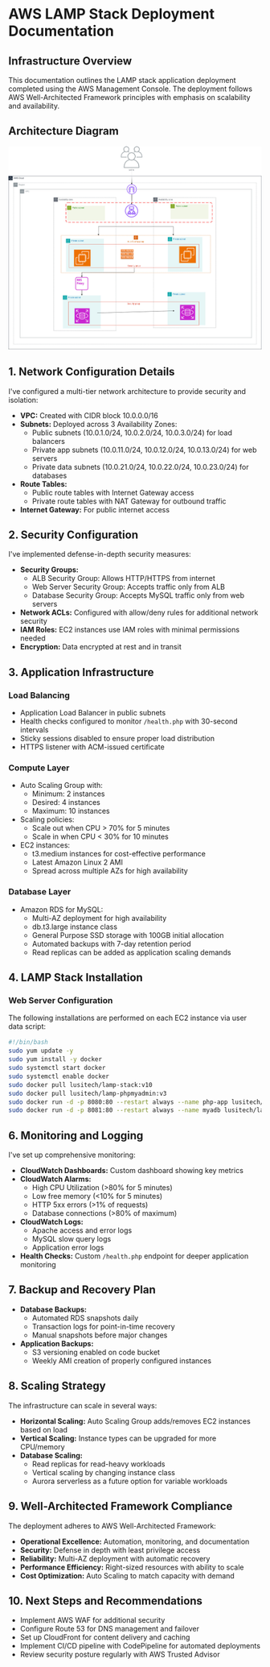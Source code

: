 # AWS LAMP Stack Deployment Documentation

## Infrastructure Overview

This documentation outlines the LAMP stack application deployment completed using the AWS Management Console. The deployment follows AWS Well-Architected Framework principles with emphasis on scalability and availability.

## Architecture Diagram

![MAGE](./images/architecture.jpeg)

## 1. Network Configuration Details

I've configured a multi-tier network architecture to provide security and isolation:

- **VPC:** Created with CIDR block 10.0.0.0/16
- **Subnets:** Deployed across 3 Availability Zones:
  - Public subnets (10.0.1.0/24, 10.0.2.0/24, 10.0.3.0/24) for load balancers
  - Private app subnets (10.0.11.0/24, 10.0.12.0/24, 10.0.13.0/24) for web servers
  - Private data subnets (10.0.21.0/24, 10.0.22.0/24, 10.0.23.0/24) for databases
- **Route Tables:**
  - Public route tables with Internet Gateway access
  - Private route tables with NAT Gateway for outbound traffic
- **Internet Gateway:** For public internet access

## 2. Security Configuration

I've implemented defense-in-depth security measures:

- **Security Groups:**
  - ALB Security Group: Allows HTTP/HTTPS from internet
  - Web Server Security Group: Accepts traffic only from ALB
  - Database Security Group: Accepts MySQL traffic only from web servers
- **Network ACLs:** Configured with allow/deny rules for additional network security
- **IAM Roles:** EC2 instances use IAM roles with minimal permissions needed
- **Encryption:** Data encrypted at rest and in transit

## 3. Application Infrastructure

### Load Balancing

- Application Load Balancer in public subnets
- Health checks configured to monitor `/health.php` with 30-second intervals
- Sticky sessions disabled to ensure proper load distribution
- HTTPS listener with ACM-issued certificate

### Compute Layer

- Auto Scaling Group with:
  - Minimum: 2 instances
  - Desired: 4 instances
  - Maximum: 10 instances
- Scaling policies:
  - Scale out when CPU > 70% for 5 minutes
  - Scale in when CPU < 30% for 10 minutes
- EC2 instances:
  - t3.medium instances for cost-effective performance
  - Latest Amazon Linux 2 AMI
  - Spread across multiple AZs for high availability

### Database Layer

- Amazon RDS for MySQL:
  - Multi-AZ deployment for high availability
  - db.t3.large instance class
  - General Purpose SSD storage with 100GB initial allocation
  - Automated backups with 7-day retention period
  - Read replicas can be added as application scaling demands

## 4. LAMP Stack Installation

### Web Server Configuration

The following installations are performed on each EC2 instance via user data script:

```bash
#!/bin/bash
sudo yum update -y
sudo yum install -y docker
sudo systemctl start docker
sudo systemctl enable docker
sudo docker pull lusitech/lamp-stack:v10
sudo docker pull lusitech/lamp-phpmyadmin:v3
sudo docker run -d -p 8080:80 --restart always --name php-app lusitech/lamp-stack:v10
sudo docker run -d -p 8081:80 --restart always --name myadb lusitech/lamp-phpmyadmin:v3
```

## 6. Monitoring and Logging

I've set up comprehensive monitoring:

- **CloudWatch Dashboards:** Custom dashboard showing key metrics
- **CloudWatch Alarms:**
  - High CPU Utilization (>80% for 5 minutes)
  - Low free memory (<10% for 5 minutes)
  - HTTP 5xx errors (>1% of requests)
  - Database connections (>80% of maximum)
- **CloudWatch Logs:**
  - Apache access and error logs
  - MySQL slow query logs
  - Application error logs
- **Health Checks:** Custom `/health.php` endpoint for deeper application monitoring

## 7. Backup and Recovery Plan

- **Database Backups:**
  - Automated RDS snapshots daily
  - Transaction logs for point-in-time recovery
  - Manual snapshots before major changes
- **Application Backups:**
  - S3 versioning enabled on code bucket
  - Weekly AMI creation of properly configured instances

## 8. Scaling Strategy

The infrastructure can scale in several ways:

- **Horizontal Scaling:** Auto Scaling Group adds/removes EC2 instances based on load
- **Vertical Scaling:** Instance types can be upgraded for more CPU/memory
- **Database Scaling:**
  - Read replicas for read-heavy workloads
  - Vertical scaling by changing instance class
  - Aurora serverless as a future option for variable workloads

## 9. Well-Architected Framework Compliance

The deployment adheres to AWS Well-Architected Framework:

- **Operational Excellence:** Automation, monitoring, and documentation
- **Security:** Defense in depth with least privilege access
- **Reliability:** Multi-AZ deployment with automatic recovery
- **Performance Efficiency:** Right-sized resources with ability to scale
- **Cost Optimization:** Auto Scaling to match capacity with demand

## 10. Next Steps and Recommendations

- Implement AWS WAF for additional security
- Configure Route 53 for DNS management and failover
- Set up CloudFront for content delivery and caching
- Implement CI/CD pipeline with CodePipeline for automated deployments
- Review security posture regularly with AWS Trusted Advisor
